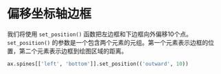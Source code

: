 # 偏移坐标轴边框

我们将使用 `set_position()` 函数把左边框和下边框向外偏移10个点。`set_position()` 的参数是一个包含两个元素的元组。第一个元素表示边框的位置，第二个元素表示边框到绘图区域的距离。

```python
ax.spines[['left', 'bottom']].set_position(('outward', 10))
```
